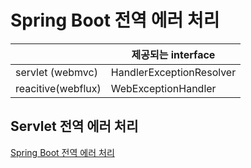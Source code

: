 # Spring Boot 전역 에러 처리



|                    | 제공되는 interface       |
| ------------------ | ------------------------ |
| servlet (webmvc)   | HandlerExceptionResolver |
| reacitive(webflux) | WebExceptionHandler      |



## Servlet 전역 에러 처리





[Spring Boot 전역 에러 처리](https://luvstudy.tistory.com/74)